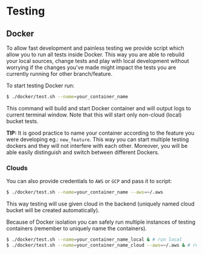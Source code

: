 # Testing

## Docker

To allow fast development and painless testing we provide script which allow you
to run all tests inside Docker. This way you are able to rebuild your local
sources, change tests and play with local development without worrying if
the changes you've made might impact the tests you are currently running for
other branch/feature.

To start testing Docker run:

```sh
$ ./docker/test.sh --name=your_container_name
```

This command will build and start Docker container and will output logs to
current terminal window. Note that this will start only non-cloud (local) bucket
tests.

**TIP:** It is good practice to name your container according to the feature you
were developing eg.: `new_feature`. This way you can start multiple testing
dockers and they will not interfere with each other. Moreover, you will be able
easily distinguish and switch between different Dockers.

### Clouds

You can also provide credentials to `AWS` or `GCP` and pass it to script:

```sh
$ ./docker/test.sh --name=your_container_name --aws=~/.aws
```

This way testing will use given cloud in the backend (uniquely named cloud
bucket will be created automatically).

Because of Docker isolation you can safely run multiple instances of testing
containers (remember to uniquely name the containers).

```sh
$ ./docker/test.sh --name=your_container_name_local & # run local
$ ./docker/test.sh --name=your_container_name_cloud --aws=~/.aws & # run cloud (aws)
```
